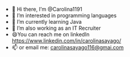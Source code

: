 - 👋 Hi there, I’m @Carolina1191
- 👀 I’m interested in programming languages
- 🌱 I’m currently learning Java
- 🔎 I’m also working as an IT Recruiter 
- 😄You can reach me on linkedIn  https://www.linkedin.com/in/carolinasayago/
- 📫 or email me: carolinasayago116@gmai.com

